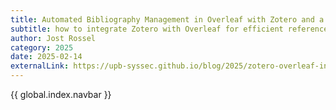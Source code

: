 ```yaml
---
title: Automated Bibliography Management in Overleaf with Zotero and a Custom Proxy
subtitle: how to integrate Zotero with Overleaf for efficient reference management
author: Jost Rossel
category: 2025
date: 2025-02-14
externalLink: https://upb-syssec.github.io/blog/2025/zotero-overleaf-integration/
---
```


{{ global.index.navbar }}
